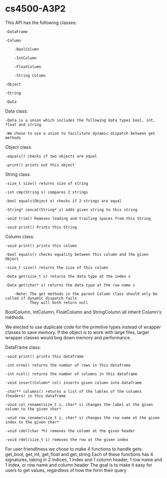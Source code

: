 # cs4500-A3P2

This API has the following classes:

    -DataFrame

    -Column

        -BoolColumn

        -IntColumn

        -FloatColumn

        -String Column

    -Object

    -String

    -Data

Data class:

    -Data is a union which includes the following data types bool, int, float and string

    -We chose to use a union to facilitate dynamic dispatch between get methods

Object class:

    -equals() checks if two objects are equal

    -print() prints out this object

String class:

    -size_t size() returns size of string

    -int cmp(String s) compares 2 strings

    -bool equals(Object o) checks if 2 strings are equal

    -String* concat(String* s) adds given string to this string

    -void trim() Removes leading and trailing spaces from this String

    -void print() Prints this String

Column class:

    -void print() prints this column

    -bool equals() checks equality between this column and the given Object

    -size_t size() returns the size of this column

    -Data get(size_t x) returns the data type at the index x

    -Data get(char* s) returns the data type at the row name s

        -Note: The get methods in the parent Column class should only be called if dynamic dispatch fails
               They will both return null

BoolColumn, IntColumn, FloatColumn and StringColumn all inherit Column's methods.

We elected to use duplicate code for the primitive types instead of wrapper classes to save memory. 
If the object is to work with large files, larger wrapper classes would bog down memory and performance.

DataFrame class:

    -void print() prints this dataframe

    -int nrow() returns the number of rows in this dataframe

    -int ncol() returns the number of columns in this dataframe

    -void insert(Column* col) inserts given column into dataframe

    -char** columns() returns a list of the lables of the columns (headers) in this dataframe

    -void col_rename(size_t i, char* s) changes the label at the given column to the given char*

    -void row_rename(size_t i, char* s) changes the row name at the given index to the given char*

    -void cdel(char *h) removes the column at the given header

    -void rdel(size_t i) removes the row at the given index

For user friendliness we chose to make 4 functions to handle gets: get_bool, get_int, get_float and get_string
Each of these functions has 4 signatures, taking in 2 indices, 1 index and 1 column header, 1 row name and 1 index, or row name and column header
The goal is to make it easy for users to get values, regardless of how the form their query
